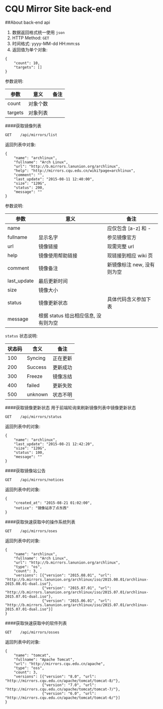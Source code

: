 CQU Mirror Site back-end
===

##About back-end api
1. 数据返回格式统一使用 `json`
2. HTTP Method: `GET`
3. 时间格式: yyyy-MM-dd HH:mm:ss
4. 返回值为单个对象:


```
{
    "count": 10,
    "targets": []
}
```

参数说明:

|参数|意义|备注|
|----|----|----|
|count|对象个数||
|targets|对象列表||


####获取镜像列表
```
GET    /api/mirrors/list
```

返回列表中对象:
```
{
    "name": "archlinux",
    "fullname": "Arch Linux",
    "url": "http://b.mirrors.lanunion.org/archlinux",
    "help": "http://mirrors.cqu.edu.cn/wiki?page=archlinux",
    "comment": "",
    "last_update": "2015-08-11 12:40:00",
    "size": "120G",
    "status": 200,
    "message": ""
}
```

参数说明:

|参数|意义|备注|
|----|----|----|
|name||应仅包含 [a-z] 和 -|
|fullname|显示名字|参见镜像官方|
|url|镜像链接|现需完整 url|
|help|镜像使用帮助链接|现链接到相应 wiki 页|
|comment|镜像备注|新镜像标注 new, 没有则为空|
|last_update|最后更新时间||
|size|镜像大小||
|status|镜像更新状态|具体代码含义参加下表|
|message|根据 status 给出相应信息, 没有则为空||

`status` 状态说明:

|状态码|含义|备注|
|----|----|----|
|100|Syncing|正在更新|
|200|Success|更新成功|
|300|Freeze|镜像冻结|
|400|failed|更新失败|
|500|unknown|状态不明|



####获取镜像更新状态
用于前端轮询来刷新镜像列表中镜像更新状态
```
GET    /api/mirrors/status
```

返回列表中的对象:
```
{
    "name": "archlinux",
    "last_update": "2015-08-21 12:42:20",
    "size": "120G",
    "status": 100,
    "message": ""
}
```

####获取镜像站公告
```
GET    /api/mirrors/notices
```

返回列表中的对象:
```
{
    "created_at": "2015-08-21 01:02:00",
    "notice": "镜像站添了点东西"
}
```

####获取快速获取中的操作系统列表
```
GET    /api/mirrors/oses
```

返回列表中的对象:
```
{
    "name": "archlinux",
    "fullname": "Arch Linux",
    "url": "http://b.mirrors.lanunion.org/archlinux",
    "type": "os",
    "count": 3,
    "versions": [{"version": "2015.08.01", "url": "http://b.mirrors.lanunion.org/archlinux/iso/2015.08.01/archlinux-2015.08.01-dual.iso"},
                 {"version": "2015.07.01", "url": "http://b.mirrors.lanunion.org/archlinux/iso/2015.07.01/archlinux-2015.07.01-dual.iso"},
                 {"version": "2015.06.01", "url": "http://b.mirrors.lanunion.org/archlinux/iso/2015.07.01/archlinux-2015.07.01-dual.iso"}]
}
```

####获取快速获取中的软件列表
```
GET    /api/mirrors/osses
```

返回列表中的对象:
```
{
    "name": "tomcat",
    "fullname": "Apache Tomcat",
    "url": "http://mirrors.cqu.edu.cn/apache",
    "type": "oss",
    "count": 3,
    "versions": [{"version": "8.0", "url": "http://mirrors.cqu.edu.cn/apache/tomcat/tomcat-8/"},
                 {"version": "7.0", "url": "http://mirrors.cqu.edu.cn/apache/tomcat/tomcat-7/"},
                 {"version": "6.0", "url": "http://mirrors.cqu.edu.cn/apache/tomcat/tomcat-6/"}]
}
```
